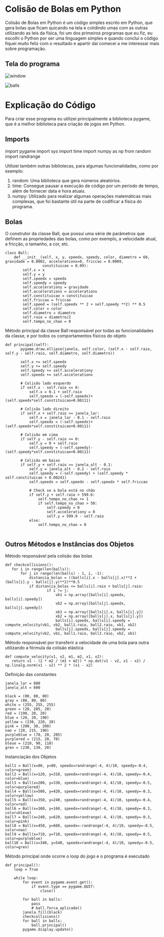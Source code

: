 # Colisão de Bolas em Python

Colisão de Bolas em Python é um código simples escrito em Python, que gera bolas que ficam quicando na tela e colidindo umas com as outras utilizando as leis da física, foi um dos primeiros programas que eu fiz, eu escolhi o Python por ser uma linguagem simples e quando conclui o código fiquei muito feliz com o resultado e apartir daí comecei a me interessar mais sobre programação.

## Tela do programa

![window](https://user-images.githubusercontent.com/30506992/172245354-da1639ab-14aa-40ba-8a4c-bdaa5515215b.png)

![balls](https://user-images.githubusercontent.com/30506992/172246258-c672f40f-f33d-4c78-a817-d9f90cf5da21.gif)

# Explicação do Código

Para criar esse programa eu utilizei principalmente a biblioteca pygame, que é a melhor biblioteca para criação de jogos em Python.

## Imports

import pygame
import sys
import time
import numpy as np
from random import randrange

Utilizei também outras bibliotecas, para algumas funcionalidades, como por exemplo: 
  1. random: Uma biblioteca que gera números aleatórios.
  2. time: Consegue pausar a execução de código por um período de tempo, além de fornecer data e hora atuais.
  3. numpy: Utilizado para realizar algumas operações matemáticas mais complexas, que foi bastante útil na parte de codificar a física do programa.

## Bolas

O construtor da classe Ball, que possui uma série de parâmetros que definem as propriedades das bolas, como por exemplo, a velocidade atual, a fricção, o tamanho, a cor, etc.

```
class Ball:
    def __init__(self, x, y, speedx, speedy, color, diametro = 60, gravidade = 0.0002, accelerationx=0, friccao = 0.0009,
                 constituicao = 0.09):
        self.x = x
        self.y = y
        self.speedx = speedx
        self.speedy = speedy
        self.accelerationy = gravidade
        self.accelerationx = accelerationx
        self.constituicao = constituicao
        self.friccao = friccao
        self.speed = (self.speedx ** 2 + self.speedy **2) ** 0.5
        self.color = color
        self.diametro = diametro
        self.raio = diametro/2
        self.tempo_no_chao = 0
 ```
 
 Método principal da classe Ball responsável por todas as funcionalidades da classe, e por todos os comportamentos físicos do objeto
 
 ```
 def principal(self):
        pygame.draw.ellipse(janela, self.color, (self.x - self.raio, self.y - self.raio, self.diametro, self.diametro))

        self.x += self.speedx
        self.y += self.speedy
        self.speedy += self.accelerationy
        self.speedx += self.accelerationx

        # Colisão lado esquerdo
        if self.x - self.raio <= 0:
            self.x = 0.1 + self.raio
            self.speedx = (-self.speedx)+(self.speedx*self.constituicao+0.00111)

        # Colisão lado direito
        if self.x + self.raio >= janela_lar:
            self.x = janela_lar - 0.1 - self.raio
            self.speedx = (-self.speedx)+(self.speedx*self.constituicao+0.00111)

        # Colisão em cima
        if self.y - self.raio <= 0:
            self.y = 0 + self.raio
            self.speedy = (-self.speedy)-(self.speedy*self.constituicao+0.00111)

        # Colisão em baixo
        if self.y + self.raio >= janela_alt - 0.1:
            self.y = janela_alt - 0.2 - self.raio
            self.speedy = (-self.speedy) + (self.speedy * self.constituicao + 0.00241)
            self.speedx = self.speedx - self.speedx * self.friccao

            # Check se a bola está no chão
            if self.y + self.raio > 599.6:
                self.tempo_no_chao += 1
                if self.tempo_no_chao > 50:
                    self.speedy = 0
                    self.accelerationy = 0
                    self.y = 599.9 - self.raio
            else:
                self.tempo_no_chao = 0
                
 ```
 ## Outros Métodos e Instâncias dos Objetos
 
 Método responsável pela colisão das bolas
 
 ```
 def checkcollisions():
    for i in range(len(balls)):
        for j in range(len(balls) - 1, i, -1):
            distancia_bolas = ((balls[i].x - balls[j].x)**2 + (balls[i].y - balls[j].y)**2)**0.5
            if distancia_bolas <= balls[i].raio + balls[j].raio:
                    if i != j:
                        vb1 = np.array([balls[i].speedx, balls[i].speedy])
                        vb2 = np.array([balls[j].speedx, balls[j].speedy])
                        xb1 = np.array([balls[i].x, balls[i].y])
                        xb2 = np.array([balls[j].x, balls[j].y])
                        balls[i].speedx, balls[i].speedy = compute_velocity(vb1, vb2, ball1.raio, ball2.raio, xb1, xb2)
                        balls[j].speedx, balls[j].speedy = compute_velocity(vb2, vb1, ball1.raio, ball2.raio, xb2, xb1)
 ```
 
 Método responsável por transferir a velocidade de uma bola para outra utilizando a fórmula da colisão elástica
 
 ```
 def compute_velocity(v1, v2, m1, m2, x1, x2):
    return v1 - (2 * m2 / (m1 + m2)) * np.dot(v1 - v2, x1 - x2) / np.linalg.norm(x1 - x2) ** 2 * (x1 - x2)
 ```
 
 Definição das constantes

```
janela_lar = 800
janela_alt = 600

black = (00, 00, 00)
gray = (80, 80, 80)
white = (255, 255, 255)
green = (20, 205, 20)
red = (190, 20, 20)
blue = (20, 20, 190)
yellow = (230, 220, 20)
pink = (200, 30, 200)
nao = (20, 215, 190)
purpleblue = (70, 20, 205)
purplered = (215, 20, 70)
bleue = (210, 90, 110)
gren = (230, 130, 20)

```

Instanciação dos Objetos

```
ball1 = Ball(x=80, y=80, speedx=randrange(-4, 4)/10, speedy=-0.4, color=green)
ball2 = Ball(x=120, y=310, speedx=randrange(-4, 4)/10, speedy=-0.4, color=blue)
ball3 = Ball(x=200, y=330, speedx=randrange(-4, 4)/10, speedy=-0.5, color=purplered)
ball4 = Ball(x=500, y=420, speedx=randrange(-4, 4)/10, speedy=-0.3, color=yellow)
ball5 = Ball(x=350, y=240, speedx=randrange(-4, 4)/10, speedy=-0.4, color=red)
ball6 = Ball(x=160, y=160, speedx=randrange(-4, 4)/10, speedy=-0.3, color=bleue)
ball7 = Ball(x=240, y=620, speedx=randrange(-4, 4)/10, speedy=-0.3, color=pink)
ball8 = Ball(x=450, y=660, speedx=-randrange(-4, 4)/10, speedy=-0.5, color=nao)
ball9 = Ball(x=710, y=710, speedx=randrange(-4, 4)/10, speedy=-0.5, color=purpleblue)
ball10 = Ball(x=340, y=540, speedx=randrange(-4, 4)/10, speedy=-0.5, color=gren)

```

Método principal onde ocorre o loop do jogo e o programa é executado

```
def principal():
    loop = True

    while loop:
        for event in pygame.event.get():
            if event.type == pygame.QUIT:
                close()

        for ball in balls:
            pass
            # ball.forca_aplicada()
        janela.fill(black)
        checkcollisions()
        for ball in balls:
            ball.principal()
        pygame.display.update()
```
